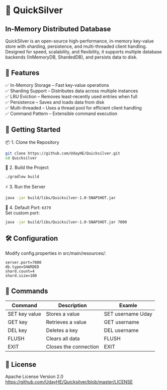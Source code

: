 # 🚀 QuickSilver
## In-Memory Distributed Database
QuickSilver is an open-source high-performance, in-memory key-value store with sharding, persistence, and multi-threaded client handling. <br> 
Designed for speed, scalability, and flexibility, it supports multiple database backends (InMemoryDB, ShardedDB), and persists data to disk.<br>

## 📌 Features
✅ In-Memory Storage – Fast key-value operations  <br>
✅ Sharding Support – Distributes data across multiple instances  <br>
✅ LRU Eviction – Removes least-recently used entries when full  <br>
✅ Persistence – Saves and loads data from disk  <br>
✅ Multi-threaded – Uses a thread pool for efficient client handling  <br>
✅ Command Pattern – Extensible command execution  <br>

## 🚀 Getting Started

📦 1. Clone the Repository
```sh
git clone https://github.com/UdayHE/Quicksilver.git
cd Quicksilver
```

🔧 2. Build the Project
```sh
./gradlew build
```

⚡ 3. Run the Server
```sh
java -jar build/libs/Quicksilver-1.0-SNAPSHOT.jar
```

🔌 4. Default Port: `6379` <br>
Set custom port:
```sh
java -jar build/libs/Quicksilver-1.0-SNAPSHOT.jar 7000
```

## 🛠 Configuration
Modify config.properties in src/main/resources/:
```
server.port=7000
db.type=SHARDED
shard.count=4
shard.size=100
```

## 📝 Commands

| Command | Description | Examle |
| ------ | ------ | ------ |
| SET key value | Stores a value |SET username Uday
| GET key | Retrieves a value|GET username
| DEL key | Deletes a key |DEL username
| FLUSH | Clears all data |FLUSH
| EXIT | Closes the connection|EXIT

## 📜 License
Apache License Version 2.0 <br>
https://github.com/UdayHE/Quicksilver/blob/master/LICENSE
